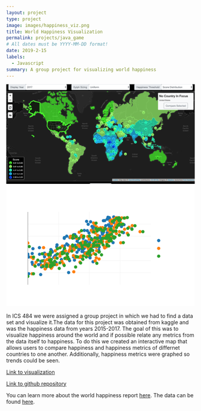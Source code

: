 ```yaml
---
layout: project
type: project
image: images/happiness_viz.png
title: World Happiness Visualization
permalink: projects/java_game
# All dates must be YYYY-MM-DD format!
date: 2019-2-15
labels:
  - Javascript
summary: A group project for visualizing world happiness
---
```


  <img class="ui small image" src="../images/happiness_viz.png">
  <img class="ui small image" src="../images/happines_graph.png">
  
In ICS 484 we were assigned a group project in which we had to find a data set and visualize it.The data for this project was obtained from kaggle and was the happiness data from years 2015-2017. The goal of this was to visualize happiness around the world and if possible relate any metrics from the data itself to happiness. To do this we created an interactive map that allows users to compare happiness and happiness metrics of differnet countries to one another. Additionally, happiness metrics were graphed so trends could be seen.

  
 
[Link to visualization](https://ics-484-fall-2018-team-app.github.io/Project-3/index.html#map)

[Link to github repository](https://github.com/ICS-484-Fall-2018-Team-App/Project-3)


You can learn more about the world happiness report [here](http://worldhappiness.report/).
The data can be found [here](https://www.kaggle.com/unsdsn/world-happiness).


